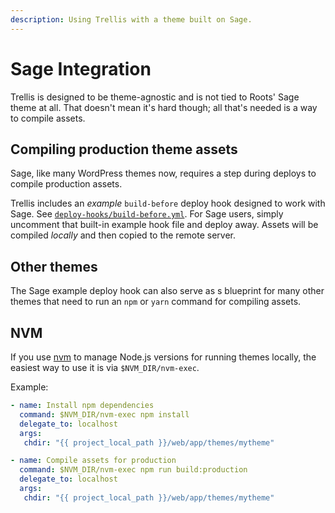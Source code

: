 ```yaml
---
description: Using Trellis with a theme built on Sage.
---
```


# Sage Integration
Trellis is designed to be theme-agnostic and is not tied to Roots' Sage theme at all.
That doesn't mean it's hard though; all that's needed is a way to compile assets.


## Compiling production theme assets
Sage, like many WordPress themes now, requires a step during deploys to compile production assets.

Trellis includes an *example* `build-before` deploy hook designed to work with Sage. See [`deploy-hooks/build-before.yml`](https://github.com/roots/trellis/blob/master/deploy-hooks/build-before.yml).
For Sage users, simply uncomment that built-in example hook file and deploy away. Assets will be compiled *locally* and then copied to the remote server.

## Other themes
The Sage example deploy hook can also serve as s blueprint for many other themes that need to run an `npm` or `yarn` command for compiling assets.

## NVM
If you use [nvm](https://github.com/nvm-sh/nvm) to manage Node.js versions for running themes locally, the easiest way to use it is via `$NVM_DIR/nvm-exec`.

Example:
```yaml
- name: Install npm dependencies
  command: $NVM_DIR/nvm-exec npm install
  delegate_to: localhost
  args:
   chdir: "{{ project_local_path }}/web/app/themes/mytheme"

- name: Compile assets for production
  command: $NVM_DIR/nvm-exec npm run build:production
  delegate_to: localhost
  args:
   chdir: "{{ project_local_path }}/web/app/themes/mytheme"
```
